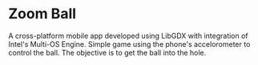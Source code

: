 # Zoom Ball
A cross-platform mobile app developed using LibGDX with integration of Intel's Multi-OS Engine.
Simple game using the phone's accelorometer to control the ball.
The objective is to get the ball into the hole.
